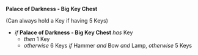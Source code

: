 ﻿**Palace of Darkness - Big Key Chest**

(Can always hold a Key if having 5 Keys)

- *if* **Palace of Darkness - Big Key Chest** *has* Key
  - *then* 1 Key
  - *otherwise* 6 Keys *if* Hammer *and* Bow *and* Lamp, *otherwise* 5 Keys
